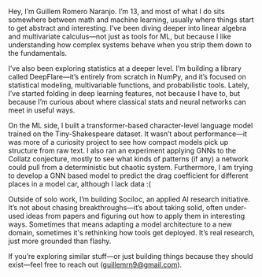 Hey, I’m Guillem Romero Naranjo. I’m 13, and most of what I do sits somewhere between math and machine learning, usually where things start to get abstract and interesting. I’ve been diving deeper into linear algebra and multivariate calculus—not just as tools for ML, but because I like understanding how complex systems behave when you strip them down to the fundamentals.

I’ve also been exploring statistics at a deeper level. I’m building a library called DeepFlare—it’s entirely from scratch in NumPy, and it’s focused on statistical modeling, multivariable functions, and probabilistic tools. Lately, I’ve started folding in deep learning features, not because I have to, but because I’m curious about where classical stats and neural networks can meet in useful ways.

On the ML side, I built a transformer-based character-level language model trained on the Tiny-Shakespeare dataset. It wasn’t about performance—it was more of a curiosity project to see how compact models pick up structure from raw text. I also ran an experiment applying GNNs to the Collatz conjecture, mostly to see what kinds of patterns (if any) a network could pull from a deterministic but chaotic system. Furthermore, I am trying to develop a GNN based model to predict the drag coefficient for different places in a model car, although I lack data :(

Outside of solo work, I’m building Sociloc, an applied AI research initiative. It’s not about chasing breakthroughs—it’s about taking solid, often under-used ideas from papers and figuring out how to apply them in interesting ways. Sometimes that means adapting a model architecture to a new domain, sometimes it's rethinking how tools get deployed. It’s real research, just more grounded than flashy.

If you’re exploring similar stuff—or just building things because they should exist—feel free to reach out (guillemrn9@gmail.com).
